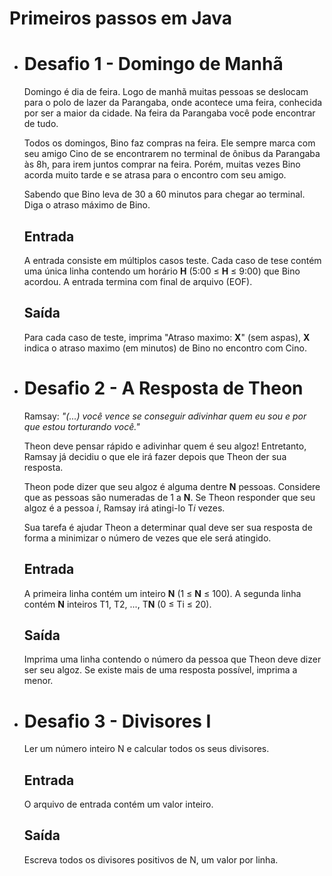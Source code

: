 # Primeiros passos em Java

- # Desafio 1 - **Domingo de Manhã**

  

  Domingo é dia de feira. Logo de manhã muitas pessoas se deslocam para o polo de lazer da Parangaba, onde acontece uma feira, conhecida por ser a maior da cidade. Na feira da Parangaba você pode encontrar de tudo.

  Todos os domingos, Bino faz compras na feira. Ele sempre marca com seu amigo Cino de se encontrarem no terminal de ônibus da Parangaba às 8h, para irem juntos comprar na feira. Porém, muitas vezes Bino acorda muito tarde e se atrasa para o encontro com seu amigo.

  Sabendo que Bino leva de 30 a 60 minutos para chegar ao terminal. Diga o atraso máximo de Bino.

  ## Entrada

  A entrada consiste em múltiplos casos teste. Cada caso de tese contém uma única linha contendo um horário **H** (5:00 ≤ **H** ≤ 9:00) que Bino acordou. A entrada termina com final de arquivo (EOF).

  ## Saída

  Para cada caso de teste, imprima "Atraso maximo: **X**" (sem aspas), **X** indica o atraso maximo (em minutos) de Bino no encontro com Cino.

   

  

- # Desafio 2 - **A Resposta de Theon**

  

  Ramsay: *"(...) você vence se conseguir adivinhar quem eu sou e por que estou torturando você."*

  Theon deve pensar rápido e adivinhar quem é seu algoz! Entretanto, Ramsay já decidiu o que ele irá fazer depois que Theon der sua resposta.

  Theon pode dizer que seu algoz é alguma dentre **N** pessoas. Considere que as pessoas são numeradas de 1 a **N**. Se Theon responder que seu algoz é a pessoa *i*, Ramsay irá atingi-lo T*i* vezes.

  Sua tarefa é ajudar Theon a determinar qual deve ser sua resposta de forma a minimizar o número de vezes que ele será atingido.

  ## Entrada

  A primeira linha contém um inteiro **N** (1 ≤ **N** ≤ 100). A segunda linha contém **N** inteiros T1, T2, ..., T**N** (0 ≤ Ti ≤ 20).

  ## Saída

  Imprima uma linha contendo o número da pessoa que Theon deve dizer ser seu algoz. Se existe mais de uma resposta possível, imprima a menor.

   

- # Desafio 3 - **Divisores I**

  

  Ler um número inteiro N e calcular todos os seus divisores.

  ## Entrada

  O arquivo de entrada contém um valor inteiro.

  ## Saída

  Escreva todos os divisores positivos de N, um valor por linha.